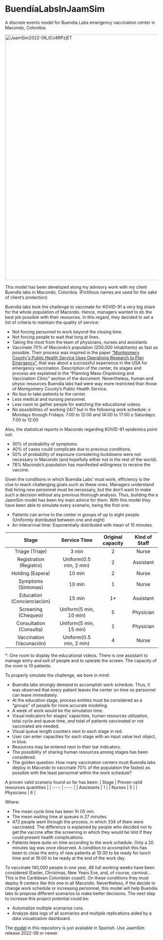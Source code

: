 # BuendíaLabsInJaamSim
A discrete events model for Buendía Labs emergency vaccination center in Macondo, Colombia.

<img width="806" alt="JaamSim2022-06_tCc8RPzjET" src="https://user-images.githubusercontent.com/63328827/227752743-2a79cc51-8b31-4b7e-8b57-ef07644ae480.png">

This model has been developed along my advisory work with my client Buendía labs in Macondo, Colombia.
(Fictitious names are used for the sake of client’s protection)

Buendía labs took the challenge to vaccinate for KOVID-91 a very big share for the whole population of Macondo. Hence, managers wanted to do the best job possible with their resources. In this regard, they decided to set a list of criteria to maintain the quality of service:
-	Not forcing personnel to work beyond the closing time.
-	Not forcing people to wait that long at lines.
-	Taking the most from the team of physicians, nurses and assistants
-	Vaccinate 70% of Macondo’s population (200,000 inhabitants) as fast as possible.
Their process was inspired in the paper [“Montgomery County's Public Health Service Uses Operations Research to Plan Emergency”]( https://www.jstor.org/stable/20141446), that was about a successful experience in the USA for emergency vaccination. Description of the center, its stages and process are explained in the “Planning Mass-Dispensing and Vaccination Clinic” section of the document. Nevertheless, human and physic resources Buendía labs had were way more restricted than those of Montgomery County’s Public Health Service. 
-	No bus to take patients to the center.
-	Less medical and nursing personnel.
-	Less room to gather people for watching the educational videos.
-	No possibilities of working 24/7 but in the following work schedule:
o	Mondays through Fridays: 7:00 to 12:00 and 14:00 to 17:00
o	Saturdays: 7:00 to 12:00 

  Also, the statistical reports in Macondo regarding KOVID-91 epidemics point out:
-	30% of probability of symptoms.
-	40% of cases could complicate due to previous conditions.
-	50% of probability of exposure considering lockdowns were not necessary in Macondo (and hopefully either not in the rest of the world).
-	78% Macondo’s population has manifested willingness to receive the vaccine.

Given the conditions in which Buendía Labs’ must work, efficiency is the clue to reach challenging goals such as these ones. Managers understand that hiring new personnel must be necessary, but the don’t want to make such a decision without any previous thorough analysis. Thus, building the a JaamSim model has been my main advice for them. With this model they have been able to simulate every scenario, being the first one:
-	Patients can arrive to the center in groups of up to eight people. (Uniformly distributed between one and eight)
-	An interarrival time: Exponentially distributed with mean of 15 minutes.	 

Stage |	Service Time |	Original capacity |	Kind of Staff
| :---: | :---: | :---: | :---: |
Triage (Triaje) |	3 min |	2	| Nurse
Registration (Registro) |	Uniform(0.5 min, 2 min)|	2 |	Assistant
Holding (Espera) |	10 min |	2	| Nurse
Symptoms (Síntomas) |	10 min |	1 |	Nurse
Education (Concienciación) |	15 min |	1* | Assistant
Screening (Chequeo) |	Uniform(5 min, 10 min) |	5 |	Physician
Consultation (Consulta) |	Uniform(5 min, 15 min) |	1	| Physician|
Vaccination (Vacunación) |	Uniform(0.5 min, 2 min) |	4 |	Nurse


*: One room to display the educational videos. There is one assistant to manage entry and exit of people and to operate the screen. The capacity of the room is 10 patients.

To properly simulate the challenge, we bore in mind:
-	Buendía labs strongly demand to accomplish work schedule. Thus, it was observed that every patient leaves the center on time so personnel can leave immediately.
-	At the education stage, process entities must be considered as a “groups” of people for more accurate modeling.
-	A week of work would be the simulation time.
-	Visual indicators for stages’ capacities, human resources utilization, total cycle and queue time, and total of patients vaccinated or not vaccinated are needed.
-	Visual queue length counters next to each stage in red.
-	User can enter capacities for each stage with an input value text object, in blue.
-	Resources may be entered next to their bar indicators.
-	The possibility of sharing human resources among stages has been considered. 
-	The golden question: How many vaccination centers must Buendía labs deploy in Macondo to vaccinate 70% of the population the fastest as possible with the least personnel within the work schedule?
 
A proven valid scenario found so far has been:
| Stage |	Proven valid resources quantities |
| :---: | :---: | 
| Assistants	| 1 |
| Nurses | 5 |
| Physicians | 6 |

Where:
-	The mean cycle time has been 1h 05 min. 
-	The mean waiting time at queues is 27 minutes.
-	472 people went through the process, in which 334 of them were vaccinated. The difference is explained by people who decided not to get the vaccine after the screening in which they would be told if they could present health complications.
-	Patients leave quite on time according to the work schedule. Only a 20 minutes lag was once observed. A condition to accomplish this has been to close the entry of new patients at 10:30 to be ready for lunch time and at 16:00 to be ready at the end of the work day.

To vaccinate 140,000 people in one year, 48 full working weeks have been considered (Easter, Christmas, New Years Eve, and, of course, carnival… This is the Caribbean Colombian coast!). On these conditions they must deploy 9 centers like this one in all Macondo. Nevertheless, if the decide to change work schedule or increasing personnel, this model will help Buendía labs to propose different scenarios to make better decisions. 
The next step to increase this project potential could be:
-	Automatize multiple scenarios runs.
-	Analyze data logs of all scenarios and multiple replications aided by a data visualization dashboard. 

The [model](https://github.com/ArnaldoMatute/Buend-aLabsInJaamSim/blob/main/Buendia%20Labs.cfg) in this repository is just available in Spanish. 
Use  JaamSim release 2022-06 or newer.



